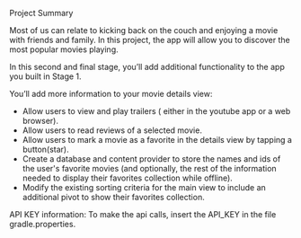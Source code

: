 Project Summary

Most of us can relate to kicking back on the couch and enjoying a movie with friends and family. In this project, the app will allow you to discover the most popular movies playing.

In this second and final stage, you’ll add additional functionality to the app you built in Stage 1.

You’ll add more information to your movie details view:

- Allow users to view and play trailers ( either in the youtube app or a web browser).
- Allow users to read reviews of a selected movie.
- Allow users to mark a movie as a favorite in the details view by tapping a button(star).
- Create a database and content provider to store the names and ids of the user's favorite movies (and optionally, the rest of the information needed to display their favorites collection while offline).
- Modify the existing sorting criteria for the main view to include an additional pivot to show their favorites collection.

API KEY information:
To make the api calls, insert the API_KEY in the file gradle.properties.